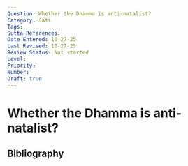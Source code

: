 ```yaml
---
Question: Whether the Dhamma is anti-natalist?
Category: Jāti
Tags: 
Sutta References: 
Date Entered: 10-27-25
Last Revised: 10-27-25
Review Status: Not started
Level: 
Priority: 
Number: 
Draft: true
---
```


# Whether the Dhamma is anti-natalist?

## Bibliography

<!-- 

Notes:



-->